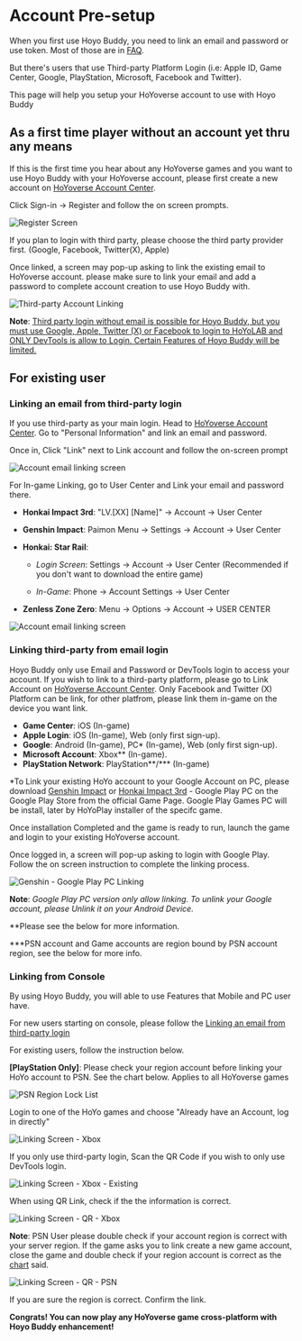 # Account Pre-setup

When you first use Hoyo Buddy, you need to link an email and password or use token. Most of those are in [FAQ](./FAQ.md).

But there's users that use Third-party Platform Login (i.e: Apple ID, Game Center, Google, PlayStation, Microsoft, Facebook and Twitter).

This page will help you setup your HoYoverse account to use with Hoyo Buddy

## As a first time player without an account yet thru any means

If this is the first time you hear about any HoYoverse games and you want to use Hoyo Buddy with your HoYoverse account, please first create a new account on [HoYoverse Account Center](https://account.hoyoverse.com).

Click Sign-in -> Register and follow the on screen prompts.

![Register Screen](../../../../src/assets/images/hb-account/web/sign-up_no-link.png)

If you plan to login with third party, please choose the third party provider first. (Google, Facebook, Twitter(X), Apple)

Once linked, a screen may pop-up asking to link the existing email to HoYoverse account. please make sure to link your email and add a password to complete account creation to use Hoyo Buddy with.

![Third-party Account Linking](../../../../src/assets/images/hb-account/web/sign-up_google-link.png)

**Note**: <u>Third party login without email is possible for Hoyo Buddy, but you must use Google, Apple, Twitter (X) or Facebook to login to HoYoLAB and ONLY DevTools is allow to Login. Certain Features of Hoyo Buddy will be limited.</u>

## For existing user

### Linking an email from third-party login

If you use third-party as your main login. Head to [HoYoverse Account Center](https://account.hoyoverse.com). Go to "Personal Information" and link an email and password.

Once in, Click "Link" next to Link account and follow the on-screen prompt

![Account email linking screen](../../../../src/assets/images/hb-account/web/post-link.png)

For In-game Linking, go to User Center and Link your email and password there.

- **Honkai Impact 3rd**: "LV.[XX] [Name]" -> Account -> User Center

- **Genshin Impact**: Paimon Menu -> Settings -> Account -> User Center

- **Honkai: Star Rail**: 

  - *Login Screen*: Settings -> Account -> User Center (Recommended if you don't want to download the entire game)

  - *In-Game*: Phone -> Account Settings -> User Center

- **Zenless Zone Zero**: Menu -> Options -> Account -> USER CENTER

![Account email linking screen](../../../../src/assets/images/hb-account/pc/in-game-email.png)

### Linking third-party from email login

Hoyo Buddy only use Email and Password or DevTools login to access your account. If you wish to link to a third-party platform, please go to Link Account on [HoYoverse Account Center](https://account.hoyoverse.com). Only Facebook and Twitter (X) Platform can be link, for other platfrom, please link them in-game on the device you want link.

- **Game Center**: iOS (In-game)
- **Apple Login**: iOS (In-game), Web (only first sign-up).
- **Google**: Android (In-game), PC* (In-game), Web (only first sign-up).
- **Microsoft Account**: Xbox** (In-game).
- **PlayStation Network**: PlayStation**/\*** (In-game)

*To Link your existing HoYo account to your Google Account on PC, please download [Genshin Impact](https://genshin.hoyoverse.com) or [Honkai Impact 3rd](https://honkaiimpact3.hoyoverse.com/) - Google Play PC on the Google Play Store from the official Game Page. Google Play Games PC will be install, later by HoYoPlay installer of the specifc game.

Once installation Completed and the game is ready to run, launch the game and login to your existing HoYoverse account.

Once logged in, a screen will pop-up asking to login with Google Play. Follow the on screen instruction to complete the linking process.

![Genshin - Google Play PC Linking](../../../../src/assets/images/hb-account/pc/hk4e_google.png)

**Note**: _Google Play PC version only allow linking. To unlink your Google account, please Unlink it on your Android Device._

**Please see the below for more information.

***PSN account and Game accounts are region bound by PSN account region, see the below for more info.

### Linking from Console

By using Hoyo Buddy, you will able to use Features that Mobile and PC user have.

For new users starting on console, please follow the [Linking an email from third-party login](./Before-Start.md#linking-an-email-from-third-party-login)

For existing users, follow the instruction below.

**[PlayStation Only]**: Please check your region account before linking your HoYo account to PSN. See the chart below. Applies to all HoYoverse games

![PSN Region Lock List](../../../../src/assets/images/hb-account/console/PSN_Region_Lock.png)

Login to one of the HoYo games and choose "Already have an Account, log in directly"

![Linking Screen - Xbox](../../../../src/assets/images/hb-account/console/xbox-link_1.png)

If you only use third-party login, Scan the QR Code if you wish to only use DevTools login.

![Linking Screen - Xbox - Existing](../../../../src/assets/images/hb-account/console/xbox-link_2.png)

When using QR Link, check if the the information is correct.

![Linking Screen - QR - Xbox](../../../../src/assets/images/hb-account/console/qr_link-1.png)

**Note**: PSN User please double check if your account region is correct with your server region. If the game asks you to link create a new game account, close the game and double check if your region account is correct as the [chart](./Before-Start.md#linking-from-console) said.

![Linking Screen - QR - PSN](../../../../src/assets/images/hb-account/console/qr_link-psn.png)

If you are sure the region is correct. Confirm the link.

**Congrats! You can now play any HoYoverse game cross-platform with Hoyo Buddy enhancement!**